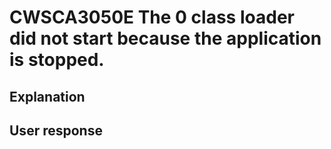 # CWSCA3050E The 0 class loader did not start because the application is stopped.

## Explanation

## User response